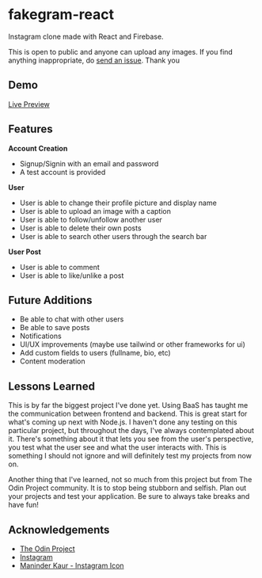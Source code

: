 # fakegram-react

Instagram clone made with React and Firebase.  

This is open to public and anyone can upload any images. If you find anything inappropriate, do <a href="https://github.com/nevz9/fakegram-react/issues">send an issue</a>. Thank you

## Demo

[Live Preview](https://nevz9.github.io/fakegram-react)

## Features

**Account Creation**

- Signup/Signin with an email and password
- A test account is provided

**User**

- User is able to change their profile picture and display name
- User is able to upload an image with a caption
- User is able to follow/unfollow another user
- User is able to delete their own posts
- User is able to search other users through the search bar

**User Post**

- User is able to comment
- User is able to like/unlike a post

## Future Additions

- Be able to chat with other users
- Be able to save posts
- Notifications
- UI/UX improvements (maybe use tailwind or other frameworks for ui)
- Add custom fields to users (fullname, bio, etc)
- Content moderation

## Lessons Learned

This is by far the biggest project I've done yet. Using BaaS has taught me the communication between frontend and backend. This is great start for what's coming up next with Node.js. I haven't done any testing on this particular project, but throughout the days, I've always contemplated about it. There's something about it that lets you see from the user's perspective, you test what the user see and what the user interacts with. This is something I should not ignore and will definitely test my projects from now on.

Another thing that I've learned, not so much from this project but from The Odin Project community. It is to stop being stubborn and selfish. Plan out your projects and test your application. Be sure to always take breaks and have fun!

## Acknowledgements

- [The Odin Project](https://www.theodinproject.com/)
- [Instagram](https://www.instagram.com/)
- [Maninder Kaur - Instagram Icon](https://iconscout.com/contributors/maninderkaur)
